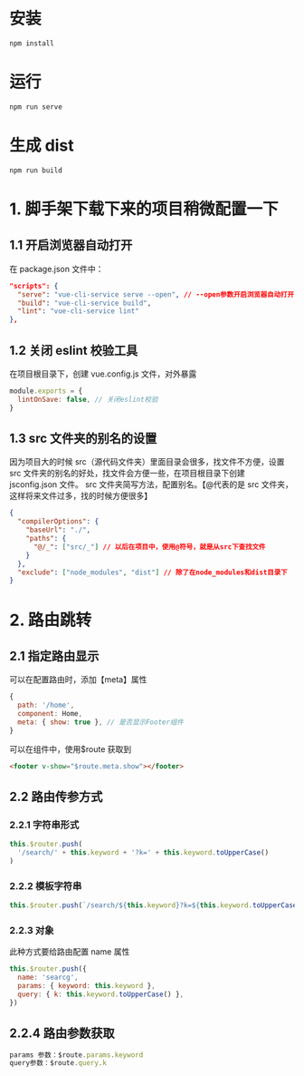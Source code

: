# 安装

```
npm install
```

# 运行

```
npm run serve
```

# 生成 dist

```
npm run build
```

# 1. 脚手架下载下来的项目稍微配置一下

## 1.1 开启浏览器自动打开

在 package.json 文件中：

```json
"scripts": {
  "serve": "vue-cli-service serve --open", // --open参数开启浏览器自动打开
  "build": "vue-cli-service build",
  "lint": "vue-cli-service lint"
},
```

## 1.2 关闭 eslint 校验工具

在项目根目录下，创建 vue.config.js 文件，对外暴露

```js
module.exports = {
  lintOnSave: false, // 关闭eslint校验
}
```

## 1.3 src 文件夹的别名的设置

因为项目大的时候 src（源代码文件夹）里面目录会很多，找文件不方便，设置 src 文件夹的别名的好处，找文件会方便一些，在项目根目录下创建 jsconfig.json 文件。
src 文件夹简写方法，配置别名。【@代表的是 src 文件夹，这样将来文件过多，找的时候方便很多】

```json
{
  "compilerOptions": {
    "baseUrl": "./",
    "paths": {
      "@/_": ["src/_"] // 以后在项目中，使用@符号，就是从src下查找文件
    }
  },
  "exclude": ["node_modules", "dist"] // 除了在node_modules和dist目录下
}
```

# 2. 路由跳转

## 2.1 指定路由显示

可以在配置路由时，添加【meta】属性

```js
{
  path: '/home',
  component: Home,
  meta: { show: true }, // 是否显示Footer组件
}
```

可以在组件中，使用$route 获取到

```html
<footer v-show="$route.meta.show"></footer>
```

## 2.2 路由传参方式

### 2.2.1 字符串形式

```js
this.$router.push(
  '/search/' + this.keyword + '?k=' + this.keyword.toUpperCase()
)
```

### 2.2.2 模板字符串

```js
this.$router.push(`/search/${this.keyword}?k=${this.keyword.toUpperCase()}`)
```

### 2.2.3 对象

此种方式要给路由配置 name 属性

```js
this.$router.push({
  name: 'searcg',
  params: { keyword: this.keyword },
  query: { k: this.keyword.toUpperCase() },
})
```

## 2.2.4 路由参数获取

```js
params 参数：$route.params.keyword
query参数：$route.query.k
```
